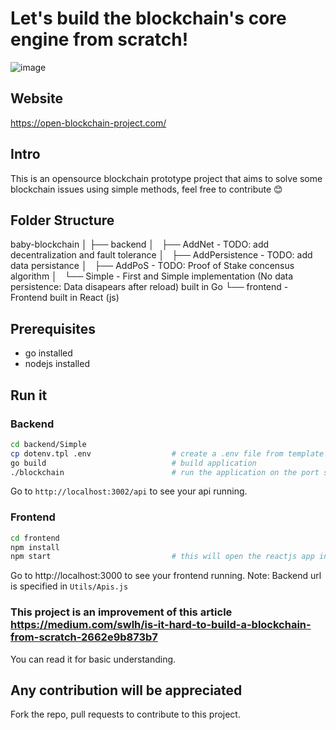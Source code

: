 # Let's build the blockchain's core engine from scratch!


![image](https://user-images.githubusercontent.com/74330893/152830124-38b35990-8839-474f-a5c8-eb4e0b687984.png)


## Website 

https://open-blockchain-project.com/ 

## Intro

This is an opensource blockchain prototype project that aims to solve some blockchain issues using simple methods, feel free to contribute 😊


## Folder Structure

baby-blockchain
│
├── backend
│   ├── AddNet              - TODO: add decentralization and fault tolerance
│   ├── AddPersistence      - TODO: add data persistance
│   ├── AddPoS              - TODO: Proof of Stake concensus algorithm
│   └── Simple              - First and Simple implementation (No data persistence: Data disapears after reload) built in Go
└── frontend                - Frontend built in React (js)


## Prerequisites

 - go installed
 - nodejs installed
 
## Run it

### Backend

```sh
cd backend/Simple
cp dotenv.tpl .env                  # create a .env file from template
go build                            # build application
./blockchain                        # run the application on the port specified in .env (defaults to 3002 - may shut down any app running on that port)
```

Go to `http://localhost:3002/api` to see your api running.

### Frontend

```sh
cd frontend
npm install
npm start                           # this will open the reactjs app in your default browser (localhost:3000 by default).
```

Go to http://localhost:3000 to see your frontend running.
Note: Backend url is specified in `Utils/Apis.js`

### This project is an improvement of this article https://medium.com/swlh/is-it-hard-to-build-a-blockchain-from-scratch-2662e9b873b7

You can read it for basic understanding.

## Any contribution will be appreciated

Fork the repo, pull requests to contribute to this project.
